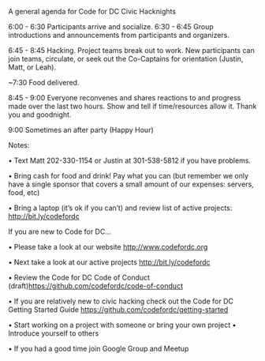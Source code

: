 A general agenda for Code for DC Civic Hacknights

6:00 - 6:30 Participants arrive and socialize. 
6:30 - 6:45 Group introductions and announcements from participants and organizers.

6:45 - 8:45 Hacking. Project teams break out to work.  New participants can join teams, circulate, or seek out the Co-Captains for orientation (Justin, Matt, or Leah).

~7:30 Food delivered. 

8:45 - 9:00 Everyone reconvenes and shares reactions to and progress made over the last two hours. Show and tell if time/resources allow it. Thank you and goodnight.

9:00 Sometimes an after party (Happy Hour)

Notes: 

• Text Matt 202-330-1154 or Justin at 301-538-5812 if you have problems.

• Bring cash for food and drink! Pay what you can (but remember we only have a single sponsor that covers a small amount of our expenses: servers, food, etc)

• Bring a laptop (it’s ok if you can’t) and review list of active projects: http://bit.ly/codefordc

If you are new to Code for DC…  

• Please take a look at our website http://www.codefordc.org 

• Next take a look at our active projects http://bit.ly/codefordc

• Review the Code for DC Code of Conduct (draft)https://github.com/codefordc/code-of-conduct

• If you are relatively new to civic hacking check out the Code for DC Getting Started Guide https://github.com/codefordc/getting-started

• Start working on a project with someone or bring your own project 
• Introduce yourself to others

• If you had a good time join Google Group and Meetup

